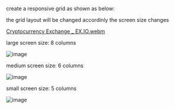 create a responsive grid as shown as below:

the grid layout will be changed accordinly the screen size changes

[Cryptocurrency Exchange _ EX.IO.webm](https://github.com/waynechan-xwhale/nextjs-mui-starter-ts/assets/172003786/ca9ac05d-9d73-44dc-a141-328458da08db)

large screen size: 8 columns

![image](https://github.com/waynechan-xwhale/nextjs-mui-starter-ts/assets/172003786/1fa98195-a7dc-4c82-aa49-b556fe360e2d)

medium screen size: 6 columns

![image](https://github.com/waynechan-xwhale/nextjs-mui-starter-ts/assets/172003786/94090ba2-6520-4893-8c72-8c723886b528)

small screen size: 5 columns

![image](https://github.com/waynechan-xwhale/nextjs-mui-starter-ts/assets/172003786/ac5ccc76-0046-4028-b72f-498c0a2b0ace)
